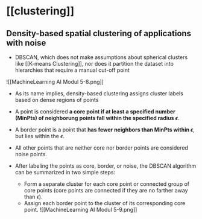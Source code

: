 # [[clustering]]
## Density-based spatial clustering of applications with noise
- DBSCAN, which does not make assumptions about spherical clusters like [[K-means Clustering]], nor does it partition the dataset into hierarchies that require a manual cut-off point

![[MachineLearning AI Modul 5-8.png]]
- As its name implies, density-based clustering assigns cluster labels based on dense regions of points
- A point is considered **a core point if at least a specified number (MinPts) of neighborung points fall within the specified radius $\epsilon$**.
- A border point is a point that **has fewer neighbors than MinPts within $\epsilon$**, but lies within the $\epsilon$. 
- All other points that are neither core nor border points are considered noise points.

- After labeling the points as core, border, or noise, the DBSCAN algorithm can be summarized in two simple steps:
	- Form a separate cluster for each core point or connected group of core points (core points are connected if they are no farther away than $\epsilon$).
	- Assign each border point to the cluster of its corresponding core point.
![[MachineLearning AI Modul 5-9.png]]

